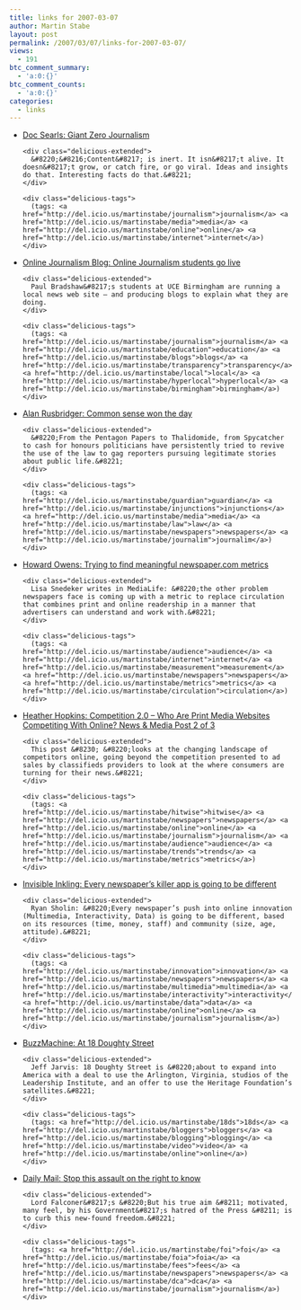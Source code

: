 ```yaml
---
title: links for 2007-03-07
author: Martin Stabe
layout: post
permalink: /2007/03/07/links-for-2007-03-07/
views:
  - 191
btc_comment_summary:
  - 'a:0:{}'
btc_comment_counts:
  - 'a:0:{}'
categories:
  - links
---
```

<ul class="delicious">
  <li>
    <div class="delicious-link">
      <a href="http://doc.weblogs.com/2007/03/06">Doc Searls: Giant Zero Journalism</a>
    </div>
    
    <div class="delicious-extended">
      &#8220;&#8216;Content&#8217; is inert. It isn&#8217;t alive. It doesn&#8217;t grow, or catch fire, or go viral. Ideas and insights do that. Interesting facts do that.&#8221;
    </div>
    
    <div class="delicious-tags">
      (tags: <a href="http://del.icio.us/martinstabe/journalism">journalism</a> <a href="http://del.icio.us/martinstabe/media">media</a> <a href="http://del.icio.us/martinstabe/online">online</a> <a href="http://del.icio.us/martinstabe/internet">internet</a>)
    </div>
  </li>
  
  <li>
    <div class="delicious-link">
      <a href="http://onlinejournalismblog.wordpress.com/2007/03/06/online-journalism-students-go-live/">Online Journalism Blog: Online Journalism students go live</a>
    </div>
    
    <div class="delicious-extended">
      Paul Bradshaw&#8217;s students at UCE Birmingham are running a local news web site — and producing blogs to explain what they are doing.
    </div>
    
    <div class="delicious-tags">
      (tags: <a href="http://del.icio.us/martinstabe/journalism">journalism</a> <a href="http://del.icio.us/martinstabe/education">education</a> <a href="http://del.icio.us/martinstabe/blogs">blogs</a> <a href="http://del.icio.us/martinstabe/transparency">transparency</a> <a href="http://del.icio.us/martinstabe/local">local</a> <a href="http://del.icio.us/martinstabe/hyperlocal">hyperlocal</a> <a href="http://del.icio.us/martinstabe/birmingham">birmingham</a>)
    </div>
  </li>
  
  <li>
    <div class="delicious-link">
      <a href="http://commentisfree.guardian.co.uk/alan_rusbridger/2007/03/common_sense_won_the_day.html">Alan Rusbridger: Common sense won the day</a>
    </div>
    
    <div class="delicious-extended">
      &#8220;From the Pentagon Papers to Thalidomide, from Spycatcher to cash for honours politicians have persistently tried to revive the use of the law to gag reporters pursuing legitimate stories about public life.&#8221;
    </div>
    
    <div class="delicious-tags">
      (tags: <a href="http://del.icio.us/martinstabe/guardian">guardian</a> <a href="http://del.icio.us/martinstabe/injunctions">injunctions</a> <a href="http://del.icio.us/martinstabe/media">media</a> <a href="http://del.icio.us/martinstabe/law">law</a> <a href="http://del.icio.us/martinstabe/newspapers">newspapers</a> <a href="http://del.icio.us/martinstabe/journalim">journalim</a>)
    </div>
  </li>
  
  <li>
    <div class="delicious-link">
      <a href="http://www.howardowens.com/2007/trying-to-find-meaningful-newspapercom-metrics/">Howard Owens: Trying to find meaningful newspaper.com metrics</a>
    </div>
    
    <div class="delicious-extended">
      Lisa Snedeker writes in MediaLife: &#8220;the other problem newspapers face is coming up with a metric to replace circulation that combines print and online readership in a manner that advertisers can understand and work with.&#8221;
    </div>
    
    <div class="delicious-tags">
      (tags: <a href="http://del.icio.us/martinstabe/audience">audience</a> <a href="http://del.icio.us/martinstabe/internet">internet</a> <a href="http://del.icio.us/martinstabe/measurement">measurement</a> <a href="http://del.icio.us/martinstabe/newspapers">newspapers</a> <a href="http://del.icio.us/martinstabe/metrics">metrics</a> <a href="http://del.icio.us/martinstabe/circulation">circulation</a>)
    </div>
  </li>
  
  <li>
    <div class="delicious-link">
      <a href="http://weblogs.hitwise.com/heather-hopkins/2007/03/competition_20_who_are_print_m.html">Heather Hopkins: Competition 2.0 &#8211; Who Are Print Media Websites Competiting With Online? News & Media Post 2 of 3</a>
    </div>
    
    <div class="delicious-extended">
      This post &#8230; &#8220;looks at the changing landscape of competitors online, going beyond the competition presented to ad sales by classifieds providers to look at the where consumers are turning for their news.&#8221;
    </div>
    
    <div class="delicious-tags">
      (tags: <a href="http://del.icio.us/martinstabe/hitwise">hitwise</a> <a href="http://del.icio.us/martinstabe/newspapers">newspapers</a> <a href="http://del.icio.us/martinstabe/online">online</a> <a href="http://del.icio.us/martinstabe/journalism">journalism</a> <a href="http://del.icio.us/martinstabe/audience">audience</a> <a href="http://del.icio.us/martinstabe/trends">trends</a> <a href="http://del.icio.us/martinstabe/metrics">metrics</a>)
    </div>
  </li>
  
  <li>
    <div class="delicious-link">
      <a href="http://www.ryansholin.com/2007/02/25/every-newspapers-killer-app-is-going-to-be-different/">Invisible Inkling: Every newspaper’s killer app is going to be different</a>
    </div>
    
    <div class="delicious-extended">
      Ryan Sholin: &#8220;Every newspaper’s push into online innovation (Multimedia, Interactivity, Data) is going to be different, based on its resources (time, money, staff) and community (size, age, attitude).&#8221;
    </div>
    
    <div class="delicious-tags">
      (tags: <a href="http://del.icio.us/martinstabe/innovation">innovation</a> <a href="http://del.icio.us/martinstabe/newspapers">newspapers</a> <a href="http://del.icio.us/martinstabe/multimedia">multimedia</a> <a href="http://del.icio.us/martinstabe/interactivity">interactivity</a> <a href="http://del.icio.us/martinstabe/data">data</a> <a href="http://del.icio.us/martinstabe/online">online</a> <a href="http://del.icio.us/martinstabe/journalism">journalism</a>)
    </div>
  </li>
  
  <li>
    <div class="delicious-link">
      <a href="http://www.buzzmachine.com/2007/03/06/at-18-doughty-street/">BuzzMachine: At 18 Doughty Street</a>
    </div>
    
    <div class="delicious-extended">
      Jeff Jarvis: 18 Doughty Street is &#8220;about to expand into America with a deal to use the Arlington, Virginia, studios of the Leadership Institute, and an offer to use the Heritage Foundation’s satellites.&#8221;
    </div>
    
    <div class="delicious-tags">
      (tags: <a href="http://del.icio.us/martinstabe/18ds">18ds</a> <a href="http://del.icio.us/martinstabe/bloggers">bloggers</a> <a href="http://del.icio.us/martinstabe/blogging">blogging</a> <a href="http://del.icio.us/martinstabe/video">video</a> <a href="http://del.icio.us/martinstabe/online">online</a>)
    </div>
  </li>
  
  <li>
    <div class="delicious-link">
      <a href="http://www.dailymail.co.uk/pages/live/articles/news/newscomment.html?in_article_id=440359&#038;in_page_id=1787&#038;in_a_source=">Daily Mail: Stop this assault on the right to know</a>
    </div>
    
    <div class="delicious-extended">
      Lord Falconer&#8217;s &#8220;But his true aim &#8211; motivated, many feel, by his Government&#8217;s hatred of the Press &#8211; is to curb this new-found freedom.&#8221;
    </div>
    
    <div class="delicious-tags">
      (tags: <a href="http://del.icio.us/martinstabe/foi">foi</a> <a href="http://del.icio.us/martinstabe/foia">foia</a> <a href="http://del.icio.us/martinstabe/fees">fees</a> <a href="http://del.icio.us/martinstabe/newspapers">newspapers</a> <a href="http://del.icio.us/martinstabe/dca">dca</a> <a href="http://del.icio.us/martinstabe/journalism">journalism</a>)
    </div>
  </li>
</ul>